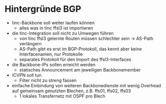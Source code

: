 # Hintergründe BGP
* tinc-Backbone soll weiter laufen können
    * alles was in tinc ffsl3 ist importieren
* die tinc-Integration soll nicht zu Umwegen führen
    * von tinc ffsl3 gelernte Routen müssen schlechter sein -> AS-Path verlängern
    * AS-Path gibt es erst im BGP-Protokoll, das kennt aber keine Interfacenamen, nur Protokolle
	* separates Protokoll für den Import des ffsl3-Interfaces
* die Backbone-IPs sollen erreicht werden
    * statisches Announcement am jeweiligen Backbonemember
* ICVPN soll tun
    * Filter nicht zu streng fassen
* einfache Einbindung von weiteren Backbonedienste mit wenig Overhead auf gemeinsam genutzten Blechen, z.B. ffs01, ffs02, ffs03
    * 1 lokales Transfernetz mit OSPF pro Blech
